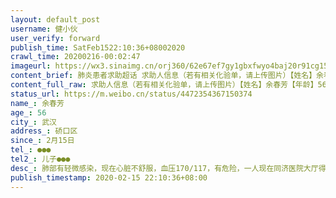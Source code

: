 ```yaml
---
layout: default_post
username: 健小伙
user_verify: forward
publish_time: SatFeb1522:10:36+08002020
crawl_time: 20200216-00:02:47
imageurl: https://wx3.sinaimg.cn/orj360/62e67ef7gy1gbxfwyo4baj20r91cg150.jpg
content_brief: 肺炎患者求助超话 求助人信息（若有相关化验单，请上传图片）【姓名】余春芳【年龄】56【所在城市】武汉【所在小区、社区】硚口区【患病时间】2月15日【联系方式】●●●【其他紧急联系人】儿子：●●●【病情描述】 肺部有轻微感染，现在心脏不舒服，血压170/117，有危险，一人 ...全文
content_full_raw: 求助人信息（若有相关化验单，请上传图片）【姓名】余春芳【年龄】56【所在城市】武汉【所在小区、社区】硚口区【患病时间】2月15日【联系方式】●●●【其他紧急联系人】儿子：●●●【病情描述】肺部有轻微感染，现在心脏不舒服，血压170/117，有危险，一人现在同济医院大厅得不到救治
status_url: https://m.weibo.cn/status/4472354367150374
name_: 余春芳
age_: 56
city_: 武汉
address_: 硚口区
since_: 2月15日
tel_: ●●●
tel2_: 儿子●●●
desc_: 肺部有轻微感染，现在心脏不舒服，血压170/117，有危险，一人现在同济医院大厅得不到救治
publish_timestamp: 2020-02-15 22:10:36+08:00
---
```

